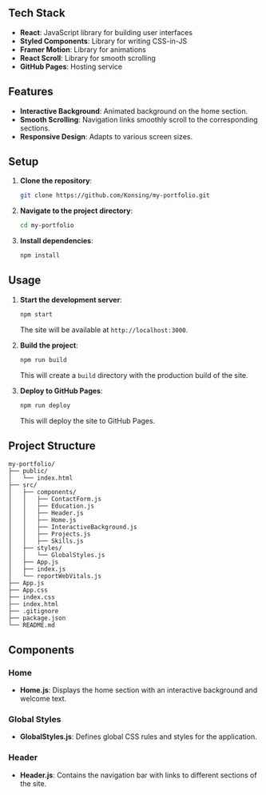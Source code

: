 ## Tech Stack

- **React**: JavaScript library for building user interfaces
- **Styled Components**: Library for writing CSS-in-JS
- **Framer Motion**: Library for animations
- **React Scroll**: Library for smooth scrolling
- **GitHub Pages**: Hosting service

## Features

- **Interactive Background**: Animated background on the home section.
- **Smooth Scrolling**: Navigation links smoothly scroll to the corresponding sections.
- **Responsive Design**: Adapts to various screen sizes.

## Setup

1. **Clone the repository**:
   ```sh
   git clone https://github.com/Konsing/my-portfolio.git
   ```
2. **Navigate to the project directory**:
   ```sh
   cd my-portfolio
   ```
3. **Install dependencies**:
   ```sh
   npm install
   ```

## Usage

1. **Start the development server**:
   ```sh
   npm start
   ```
   The site will be available at `http://localhost:3000`.

2. **Build the project**:
   ```sh
   npm run build
   ```
   This will create a `build` directory with the production build of the site.

3. **Deploy to GitHub Pages**:
   ```sh
   npm run deploy
   ```
   This will deploy the site to GitHub Pages.

## Project Structure

```
my-portfolio/
├── public/
│   └── index.html
├── src/
│   ├── components/
│   │   ├── ContactForm.js
│   │   ├── Education.js
│   │   ├── Header.js
│   │   ├── Home.js
│   │   ├── InteractiveBackground.js
│   │   ├── Projects.js
│   │   ├── Skills.js
│   ├── styles/
│   │   └── GlobalStyles.js
│   ├── App.js
│   ├── index.js
│   └── reportWebVitals.js
├── App.js
├── App.css
├── index.css
├── index.html
├── .gitignore
├── package.json
└── README.md
```

## Components

### Home

- **Home.js**: Displays the home section with an interactive background and welcome text.

### Global Styles

- **GlobalStyles.js**: Defines global CSS rules and styles for the application.

### Header

- **Header.js**: Contains the navigation bar with links to different sections of the site.